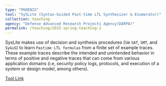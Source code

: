 ```yaml
---
type: "PHOENIX"
tool: "SySLite (Syntax-Guided Past-time LTL Synthesizer & Enumerator)"
collection: teaching
agency: "Defense Advanced Research Projects Agency(DARPA)"
permalink: /teaching/2015-spring-teaching-1
---
```


SysLite makes use of decision and synthesis procedures (\ie `SAT`, `SMT`, and `SyGuS`) to learn `Pastime LTL formulas` from a finite set of example traces. These example traces describe the intended and unintended behavior in terms of positive and negative traces that can come from various application domains (i.e, security policy logs, protocols, and execution of a system or design model, among others). 

[Tool Link](https://github.com/CLC-UIowa/SySLite)